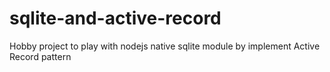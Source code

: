 # sqlite-and-active-record
Hobby project to play with nodejs native sqlite module by implement Active Record pattern
